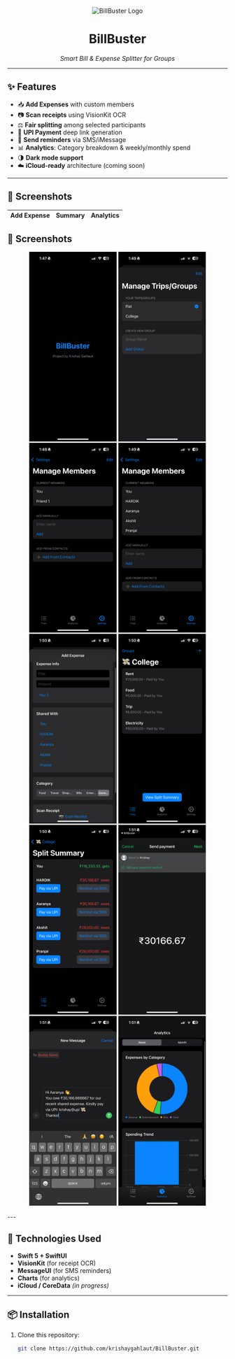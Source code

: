 <p align="center">
  <img src="logo.png" width="120" alt="BillBuster Logo" />
</p>

<h1 align="center">BillBuster</h1>

<p align="center">
  <em>Smart Bill & Expense Splitter for Groups</em>  
</p>

---

## ✨ Features

- 📥 **Add Expenses** with custom members
- 📷 **Scan receipts** using VisionKit OCR
- ⚖️ **Fair splitting** among selected participants
- 💸 **UPI Payment** deep link generation
- 📲 **Send reminders** via SMS/iMessage
- 📊 **Analytics**: Category breakdown & weekly/monthly spend
- 🌗 **Dark mode support**
- ☁️ **iCloud-ready** architecture (coming soon)

---

## 📸 Screenshots

| Add Expense | Summary | Analytics |
|-------------|---------|-----------|
## 📸 Screenshots

<p align="center">
  <img src="screenshots/1.png" width="200"/>
  <img src="screenshots/2.png" width="200"/>
  <img src="screenshots/3.png" width="200"/>
  <img src="screenshots/4.png" width="200"/>
  <img src="screenshots/5.png" width="200"/>
  <img src="screenshots/6.png" width="200"/>
  <img src="screenshots/7.png" width="200"/>
  <img src="screenshots/8.png" width="200"/>
  <img src="screenshots/9.png" width="200"/>
  <img src="screenshots/10.png" width="200"/>
</p>---

## 🚀 Technologies Used

- **Swift 5 + SwiftUI**
- **VisionKit** (for receipt OCR)
- **MessageUI** (for SMS reminders)
- **Charts** (for analytics)
- **iCloud / CoreData** *(in progress)*

---

## 📦 Installation

1. Clone this repository:
   ```bash
   git clone https://github.com/krishaygahlaut/BillBuster.git